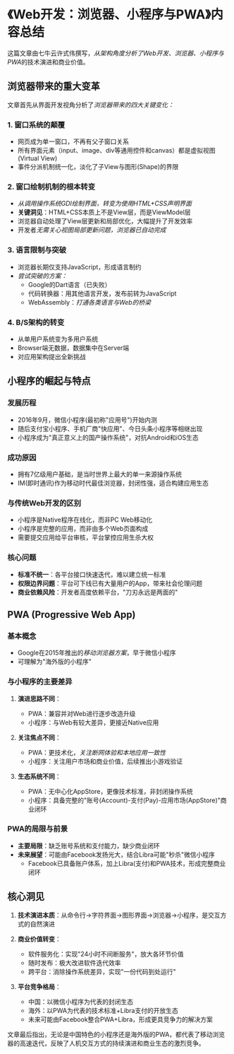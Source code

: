 # 《Web开发：浏览器、小程序与PWA》内容总结

这篇文章由七牛云许式伟撰写，*从架构角度分析了Web开发、浏览器、小程序与PWA*的技术演进和商业价值。

## 浏览器带来的重大变革

文章首先从界面开发视角分析了*浏览器带来的四大关键变化：*

### 1. 窗口系统的颠覆
- 网页成为单一窗口，不再有父子窗口关系
- 所有界面元素（input、image、div等通用控件和canvas）都是虚拟视图(Virtual View)
- 事件分派机制统一化，淡化了子View与图形(Shape)的界限

### 2. 窗口绘制机制的根本转变
- *从调用操作系统GDI绘制界面，转变为使用HTML+CSS声明界面*
- **关键洞见**：HTML+CSS本质上不是View层，而是ViewModel层
- 浏览器自动处理了View层更新和局部优化，大幅提升了开发效率
- 开发者*无需关心视图局部更新问题，浏览器已自动完成*

### 3. 语言限制与突破
- 浏览器长期仅支持JavaScript，形成语言制约
- *尝试突破的方案：*
  - Google的Dart语言（已失败）
  - 代码转换器：用其他语言开发，发布前转为JavaScript
  - WebAssembly：*打通各类语言与Web的桥梁*

### 4. B/S架构的转变
- 从单用户系统变为多用户系统
- Browser端无数据，数据集中在Server端
- 对应用架构提出全新挑战

## 小程序的崛起与特点

### 发展历程
- 2016年9月，微信小程序(最初称"应用号")开始内测
- 随后支付宝小程序、手机厂商"快应用"、今日头条小程序等相继出现
- 小程序成为"真正意义上的国产操作系统"，对抗Android和iOS生态

### 成功原因
- 拥有7亿级用户基础，是当时世界上最大的单一来源操作系统
- IM(即时通讯)作为移动时代最佳浏览器，封闭性强，适合构建应用生态

### 与传统Web开发的区别
- 小程序是Native程序在线化，而非PC Web移动化
- 小程序是完整的应用，而非由多个Web页面构成
- 需要提交应用给平台审核，平台掌控应用生杀大权

### 核心问题
- **标准不统一**：各平台接口快速迭代，难以建立统一标准
- **权限边界问题**：平台可下线已有大量用户的App，带来社会伦理问题
- **商业依赖风险**：开发者高度依赖平台，"刀刃永远是两面的"

## PWA (Progressive Web App)

### 基本概念
- Google在2015年推出的*移动浏览器方案*，早于微信小程序
- 可理解为"海外版的小程序"

### 与小程序的主要差异
1. **演进思路不同**：
   - PWA：兼容并对Web进行逐步改造升级
   - 小程序：与Web有较大差异，更接近Native应用

2. **关注焦点不同**：
   - PWA：更技术化，*关注断网体验和本地应用一致性*
   - 小程序：关注用户市场和商业价值，后续推出小游戏验证

3. **生态系统不同**：
   - PWA：无中心化AppStore，更像技术标准，非封闭操作系统
   - 小程序：具备完整的"账号(Account)-支付(Pay)-应用市场(AppStore)"商业闭环

### PWA的局限与前景
- **主要局限**：缺乏账号系统和支付能力，缺少商业闭环
- **未来展望**：可能由Facebook发扬光大，结合Libra可能"秒杀"微信小程序
  - Facebook已具备账户体系，加上Libra(支付)和PWA技术，形成完整商业闭环

## 核心洞见

1. **技术演进本质**：从命令行→字符界面→图形界面→浏览器→小程序，是交互方式的自然演进

2. **商业价值转变**：
   - 软件服务化：实现"24小时不间断服务"，放大各环节价值
   - 随时发布：极大改进软件迭代效率
   - 跨平台：消除操作系统差异，实现"一份代码到处运行"

3. **平台竞争格局**：
   - 中国：以微信小程序为代表的封闭生态
   - 海外：以PWA为代表的技术标准+Libra支付的开放生态
   - 未来可能由Facebook整合PWA+Libra，形成更具竞争力的解决方案

文章最后指出，无论是中国特色的小程序还是海外版的PWA，都代表了移动浏览器的高速迭代，反映了人机交互方式的持续演进和商业生态的激烈竞争。